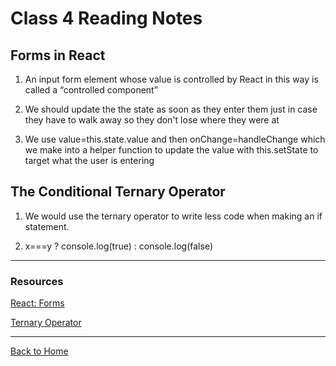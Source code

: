 # Class 4 Reading Notes

## Forms in React

1. An input form element whose value is controlled by React in this way is called a “controlled component”

2. We should update the the state as soon as they enter them just in case they have to walk away so they don't lose where they were at

3. We use value=this.state.value and then onChange=handleChange which we make into a helper function to update the value with this.setState to target what the user is entering

## The Conditional Ternary Operator

1. We would use the ternary operator to write less code when making an if statement.

2. x===y ? console.log(true) : console.log(false)

---

### Resources

[React: Forms](https://reactjs.org/docs/forms.html)

[Ternary Operator](https://codeburst.io/javascript-the-conditional-ternary-operator-explained-cac7218beeff)

---

[Back to Home](../README.md)
